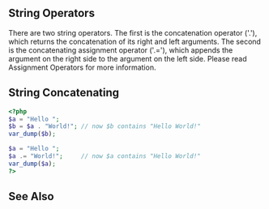  
## String Operators
 
<!-- start titleabbrev -->
<!--
String
-->
 
 There are two string operators. The first is the concatenation operator ('.'), which returns the concatenation of its right and left arguments. The second is the concatenating assignment operator ('.='), which appends the argument on the right side to the argument on the left side. Please read Assignment Operators for more information. 
 
 <div class="example">
     
## String Concatenating
 

```php
<?php
$a = "Hello ";
$b = $a . "World!"; // now $b contains "Hello World!"
var_dump($b);

$a = "Hello ";
$a .= "World!";     // now $a contains "Hello World!"
var_dump($a);
?>
```
 
</div> 
 
 
## See Also
 
 <!-- start simplelist -->
<!--

    String type
    String functions
   
--> 
 
